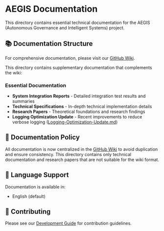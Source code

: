 # AEGIS Documentation

This directory contains essential technical documentation for the AEGIS (Autonomous Governance and Intelligent Systems) project.

## 📚 Documentation Structure

For comprehensive documentation, please visit our [GitHub Wiki](https://github.com/RealDaniG/AEGIS/wiki).

This directory contains supplementary documentation that complements the wiki:

### Essential Documentation
- **System Integration Reports** - Detailed integration test results and summaries
- **Technical Specifications** - In-depth technical implementation details
- **Research Papers** - Theoretical foundations and research findings
- **Logging Optimization Update** - Recent improvements to reduce verbose logging ([Logging-Optimization-Update.md](Logging-Optimization-Update.md))

## 🔄 Documentation Policy

All documentation is now centralized in the [GitHub Wiki](https://github.com/RealDaniG/AEGIS/wiki) to avoid duplication and ensure consistency. This directory contains only technical documentation and research papers that are not suitable for the wiki format.

## 📖 Language Support

Documentation is available in:
- English (default)

## 🤝 Contributing

Please see our [Development Guide](https://github.com/RealDaniG/AEGIS/wiki/Development-Guide) for contribution guidelines.